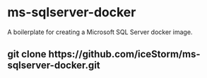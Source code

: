 # ms-sqlserver-docker
A boilerplate for creating a Microsoft SQL Server docker image.

## git clone https:<span></span>//github.com/iceStorm/ms-sqlserver-docker.git
